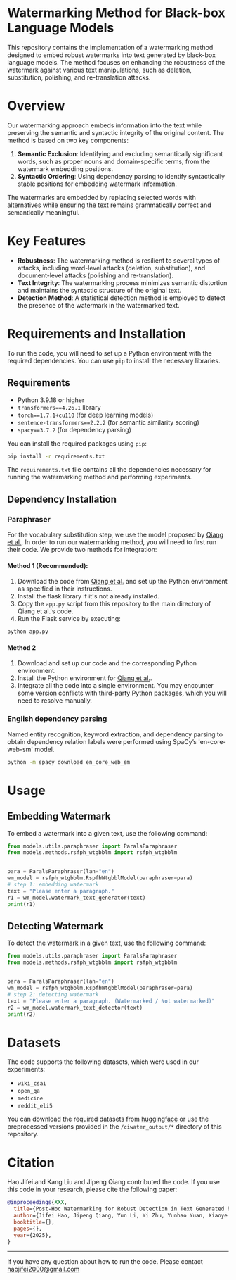 # Watermarking Method for Black-box Language Models

This repository contains the implementation of a watermarking method designed to embed robust watermarks into text generated by black-box language models. The method focuses on enhancing the robustness of the watermark against various text manipulations, such as deletion, substitution, polishing, and re-translation attacks.

# Overview

Our watermarking approach embeds information into the text while preserving the semantic and syntactic integrity of the original content. The method is based on two key components:

1. **Semantic Exclusion**: Identifying and excluding semantically significant words, such as proper nouns and domain-specific terms, from the watermark embedding positions.
2. **Syntactic Ordering**: Using dependency parsing to identify syntactically stable positions for embedding watermark information.

The watermarks are embedded by replacing selected words with alternatives while ensuring the text remains grammatically correct and semantically meaningful.

# Key Features

- **Robustness**: The watermarking method is resilient to several types of attacks, including word-level attacks (deletion, substitution), and document-level attacks (polishing and re-translation).
- **Text Integrity**: The watermarking process minimizes semantic distortion and maintains the syntactic structure of the original text.
- **Detection Method**: A statistical detection method is employed to detect the presence of the watermark in the watermarked text.


# Requirements and Installation

To run the code, you will need to set up a Python environment with the required dependencies. You can use `pip` to install the necessary libraries.

## Requirements

- Python 3.9.18 or higher
- `transformers==4.26.1` library
- `torch==1.7.1+cu110` (for deep learning models)
- `sentence-transformers==2.2.2` (for semantic similarity scoring)
- `spacy==3.7.2` (for dependency parsing)

You can install the required packages using `pip`:

```bash
pip install -r requirements.txt
```

The `requirements.txt` file contains all the dependencies necessary for running the watermarking method and performing experiments.

## Dependency Installation

### Paraphraser

For the vocabulary substitution step, we use the model proposed by [Qiang et al.][parals-code]. In order to run our watermarking method, you will need to first run their code. We provide two methods for integration:

#### Method 1 (Recommended):
1. Download the code from [Qiang et al.][parals-code] and set up the Python environment as specified in their instructions.
2. Install the flask library if it's not already installed.
3. Copy the `app.py` script from this repository to the main directory of Qiang et al.'s code.
4. Run the Flask service by executing:
```bash
python app.py
```

#### Method 2
1. Download and set up our code and the corresponding Python environment.
2. Install the Python environment for [Qiang et al.][parals-code].
3. Integrate all the code into a single environment. You may encounter some version conflicts with third-party Python packages, which you will need to resolve manually.

### English dependency parsing

Named entity recognition, keyword extraction, and dependency parsing to obtain dependency relation labels were performed using SpaCy’s 'en-core-web-sm' model.

```bash
python -m spacy download en_core_web_sm
```

# Usage

## Embedding Watermark

To embed a watermark into a given text, use the following command:

```python
from models.utils.paraphraser import ParalsParaphraser
from models.methods.rsfph_wtgbblm import rsfph_wtgbblm


para = ParalsParaphraser(lan="en")
wm_model = rsfph_wtgbblm.RspfhWtgbblModel(paraphraser=para)
# step 1: embedding watermark
text = "Please enter a paragraph."
r1 = wm_model.watermark_text_generator(text)
print(r1)
```

## Detecting Watermark

To detect the watermark in a given text, use the following command:

```python
from models.utils.paraphraser import ParalsParaphraser
from models.methods.rsfph_wtgbblm import rsfph_wtgbblm


para = ParalsParaphraser(lan="en")
wm_model = rsfph_wtgbblm.RspfhWtgbblModel(paraphraser=para)
# step 2: detecting watermark
text = "Please enter a paragraph. (Watermarked / Not watermarked)"
r2 = wm_model.watermark_text_detector(text)
print(r2)

```

# Datasets

The code supports the following datasets, which were used in our experiments:

- `wiki_csai`
- `open_qa`
- `medicine`
- `reddit_eli5`

You can download the required datasets from [huggingface]([dataset-hc3]) or use the preprocessed versions provided in the `/ciwater_output/*` directory of this repository.

# Citation

Hao Jifei and Kang Liu and Jipeng Qiang contributed the code.
If you use this code in your research, please cite the following paper:

```bib
@inproceedings{XXX,
  title={Post-Hoc Watermarking for Robust Detection in Text Generated by Large Language Models},
  author={Jifei Hao, Jipeng Qiang, Yun Li, Yi Zhu, Yunhao Yuan, Xiaoye Ouyang},
  booktitle={},
  pages={},
  year={2025},
}
```

---
If you have any question about how to run the code. Please contact haojifei2000@gmail.com


[parals-code]: https://github.com/qiang2100/ParaLS
[dataset-hc3]: https://huggingface.co/datasets/Hello-SimpleAI/HC3